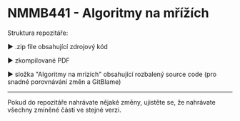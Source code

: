 # NMMB441 - Algoritmy na mřížích

Struktura repozitáře:

► .zip file obsahující zdrojový kód

► zkompilované PDF

► složka "Algoritmy na mrizich" obsahující rozbalený source code (pro snadné porovnávání změn a GitBlame)

--------------------------------------------------------------

Pokud do repozitáře nahrávate nějaké změny, ujistěte se, že nahrávate všechny zmíněné části ve stejné verzi.
